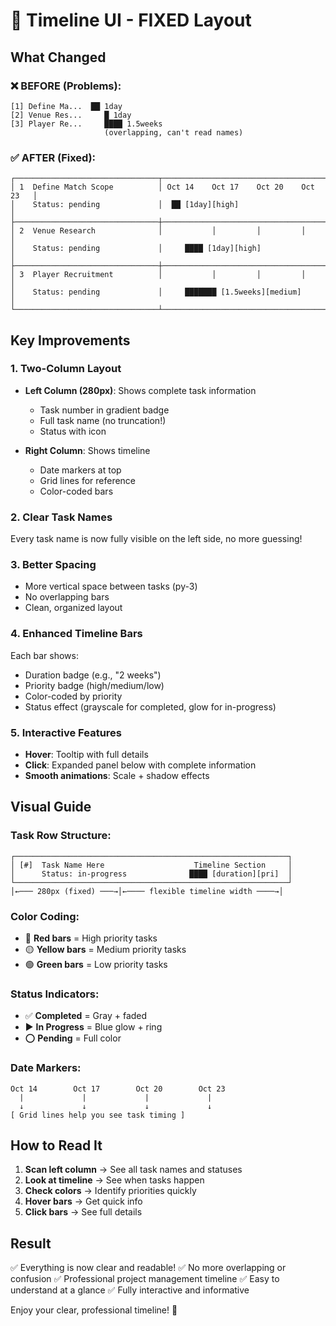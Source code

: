 # 🎯 Timeline UI - FIXED Layout

## What Changed

### ❌ BEFORE (Problems):

```
[1] Define Ma...  ██ 1day
[2] Venue Res...     █ 1day
[3] Player Re...     ████ 1.5weeks
                     (overlapping, can't read names)
```

### ✅ AFTER (Fixed):

```
┌────────────────────────────────┬─────────────────────────────────────────┐
│ 1  Define Match Scope          │ Oct 14    Oct 17    Oct 20    Oct 23   │
│    Status: pending             │  ██ [1day][high]                        │
├────────────────────────────────┼─────────────────────────────────────────┤
│ 2  Venue Research              │           │         │         │         │
│    Status: pending             │     ████ [1day][high]                   │
├────────────────────────────────┼─────────────────────────────────────────┤
│ 3  Player Recruitment          │           │         │         │         │
│    Status: pending             │     ███████ [1.5weeks][medium]          │
└────────────────────────────────┴─────────────────────────────────────────┘
```

## Key Improvements

### 1. Two-Column Layout

- **Left Column (280px)**: Shows complete task information

  - Task number in gradient badge
  - Full task name (no truncation!)
  - Status with icon

- **Right Column**: Shows timeline
  - Date markers at top
  - Grid lines for reference
  - Color-coded bars

### 2. Clear Task Names

Every task name is now fully visible on the left side, no more guessing!

### 3. Better Spacing

- More vertical space between tasks (py-3)
- No overlapping bars
- Clean, organized layout

### 4. Enhanced Timeline Bars

Each bar shows:

- Duration badge (e.g., "2 weeks")
- Priority badge (high/medium/low)
- Color-coded by priority
- Status effect (grayscale for completed, glow for in-progress)

### 5. Interactive Features

- **Hover**: Tooltip with full details
- **Click**: Expanded panel below with complete information
- **Smooth animations**: Scale + shadow effects

## Visual Guide

### Task Row Structure:

```
┌─────────────────────────────────────────────────────────────┐
│ [#]  Task Name Here                    Timeline Section     │
│      Status: in-progress              ████ [duration][pri]  │
└─────────────────────────────────────────────────────────────┘
│←─── 280px (fixed) ───→│←──── flexible timeline width ────→│
```

### Color Coding:

- 🔴 **Red bars** = High priority tasks
- 🟡 **Yellow bars** = Medium priority tasks
- 🟢 **Green bars** = Low priority tasks

### Status Indicators:

- ✅ **Completed** = Gray + faded
- ▶️ **In Progress** = Blue glow + ring
- ⭕ **Pending** = Full color

### Date Markers:

```
Oct 14        Oct 17        Oct 20        Oct 23
  |             |             |             |
  ↓             ↓             ↓             ↓
[ Grid lines help you see task timing ]
```

## How to Read It

1. **Scan left column** → See all task names and statuses
2. **Look at timeline** → See when tasks happen
3. **Check colors** → Identify priorities quickly
4. **Hover bars** → Get quick info
5. **Click bars** → See full details

## Result

✅ Everything is now clear and readable!
✅ No more overlapping or confusion
✅ Professional project management timeline
✅ Easy to understand at a glance
✅ Fully interactive and informative

Enjoy your clear, professional timeline! 🎉
